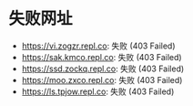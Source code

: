 # 失败网址
- https://vi.zogzr.repl.co: 失败 (403
Failed)
- https://sak.kmco.repl.co: 失败 (403
Failed)
- https://ssd.zockq.repl.co: 失败 (403
Failed)
- https://moo.zxco.repl.co: 失败 (403
Failed)
- https://ls.tpjow.repl.co: 失败 (403
Failed)
